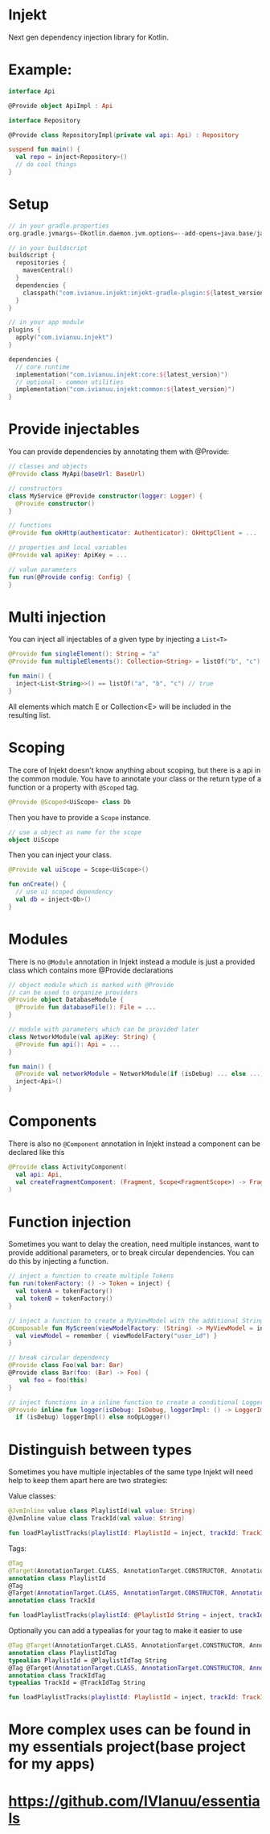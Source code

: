# Injekt

Next gen dependency injection library for Kotlin.
# Example:
```kotlin
interface Api

@Provide object ApiImpl : Api

interface Repository

@Provide class RepositoryImpl(private val api: Api) : Repository

suspend fun main() {
  val repo = inject<Repository>()
  // do cool things
}
```

# Setup
```kotlin
// in your gradle.properties
org.gradle.jvmargs=-Dkotlin.daemon.jvm.options=--add-opens=java.base/java.lang=ALL-UNNAMED,--add-opens=java.base/java.lang.reflect=ALL-UNNAMED

// in your buildscript
buildscript {
  repositories {
    mavenCentral()
  }
  dependencies {
    classpath("com.ivianuu.injekt:injekt-gradle-plugin:${latest_version}")
  }
}

// in your app module
plugins {
  apply("com.ivianuu.injekt")
}

dependencies {
  // core runtime
  implementation("com.ivianuu.injekt:core:${latest_version}")
  // optional - common utilities
  implementation("com.ivianuu.injekt:common:${latest_version}")
}
```

# Provide injectables
You can provide dependencies by annotating them with @Provide:
```kotlin
// classes and objects
@Provide class MyApi(baseUrl: BaseUrl)

// constructors
class MyService @Provide constructor(logger: Logger) {
  @Provide constructor()
}

// functions
@Provide fun okHttp(authenticator: Authenticator): OkHttpClient = ...

// properties and local variables
@Provide val apiKey: ApiKey = ...

// value parameters
fun run(@Provide config: Config) {
}
```

# Multi injection
You can inject all injectables of a given type by injecting a ```List<T>```
```kotlin
@Provide fun singleElement(): String = "a"
@Provide fun multipleElements(): Collection<String> = listOf("b", "c")

fun main() {
  inject<List<String>>() == listOf("a", "b", "c") // true
}
```
All elements which match E or Collection\<E\> will be included in the resulting list.

# Scoping
The core of Injekt doesn't know anything about scoping, but there is a api in the common module.
You have to annotate your class or the return type of a function or a property with ```@Scoped``` tag.
```kotlin
@Provide @Scoped<UiScope> class Db
```
Then you have to provide a ```Scope``` instance.
```kotlin
// use a object as name for the scope
object UiScope
```
Then you can inject your class.
```kotlin
@Provide val uiScope = Scope<UiScope>()

fun onCreate() {
  // use ui scoped dependency
  val db = inject<Db>()
}
```

# Modules
There is no ```@Module``` annotation in Injekt instead a module is just a provided class which contains
more @Provide declarations
```kotlin
// object module which is marked with @Provide
// can be used to organize providers
@Provide object DatabaseModule {
  @Provide fun databaseFile(): File = ...
}

// module with parameters which can be provided later
class NetworkModule(val apiKey: String) {
  @Provide fun api(): Api = ...
}

fun main() {
  @Provide val networkModule = NetworkModule(if (isDebug) ... else ...)
  inject<Api>()
}
```

# Components
There is also no ```@Component``` annotation in Injekt instead a component can be declared
like this
```kotlin
@Provide class ActivityComponent(
  val api: Api,
  val createFragmentComponent: (Fragment, Scope<FragmentScope>) -> FragmentComponent
)
```

# Function injection
Sometimes you want to delay the creation, need multiple instances, want to provide additional parameters,
or to break circular dependencies.
You can do this by injecting a function.
```kotlin
// inject a function to create multiple Tokens
fun run(tokenFactory: () -> Token = inject) {
  val tokenA = tokenFactory()
  val tokenB = tokenFactory()
}

// inject a function to create a MyViewModel with the additional String parameter
@Composable fun MyScreen(viewModelFactory: (String) -> MyViewModel = inject) {
  val viewModel = remember { viewModelFactory("user_id") }
}

// break circular dependency
@Provide class Foo(val bar: Bar)
@Provide class Bar(foo: (Bar) -> Foo) {
   val foo = foo(this)
}

// inject functions in a inline function to create a conditional Logger with zero overhead
@Provide inline fun logger(isDebug: IsDebug, loggerImpl: () -> LoggerImpl, noOpLogger: () -> NoOpLogger): Logger =
  if (isDebug) loggerImpl() else noOpLogger()
```

# Distinguish between types
Sometimes you have multiple injectables of the same type
Injekt will need help to keep them apart here are two strategies:

Value classes:
```kotlin
@JvmInline value class PlaylistId(val value: String)
@JvmInline value class TrackId(val value: String)

fun loadPlaylistTracks(playlistId: PlaylistId = inject, trackId: TrackId = inject): List<Track> = ...
```

Tags:
```kotlin
@Tag 
@Target(AnnotationTarget.CLASS, AnnotationTarget.CONSTRUCTOR, AnnotationTarget.TYPE)
annotation class PlaylistId
@Tag
@Target(AnnotationTarget.CLASS, AnnotationTarget.CONSTRUCTOR, AnnotationTarget.TYPE)
annotation class TrackId

fun loadPlaylistTracks(playlistId: @PlaylistId String = inject, trackId: @TrackId String = inject): List<Track> = ...
```

Optionally you can add a typealias for your tag to make it easier to use
```kotlin
@Tag @Target(AnnotationTarget.CLASS, AnnotationTarget.CONSTRUCTOR, AnnotationTarget.TYPE)
annotation class PlaylistIdTag
typealias PlaylistId = @PlaylistIdTag String
@Tag @Target(AnnotationTarget.CLASS, AnnotationTarget.CONSTRUCTOR, AnnotationTarget.TYPE)
annotation class TrackIdTag
typealias TrackId = @TrackIdTag String

fun loadPlaylistTracks(playlistId: PlaylistId = inject, trackId: TrackId = inject): List<Track> = ...
```

# More complex uses can be found in my essentials project(base project for my apps)
# https://github.com/IVIanuu/essentials
